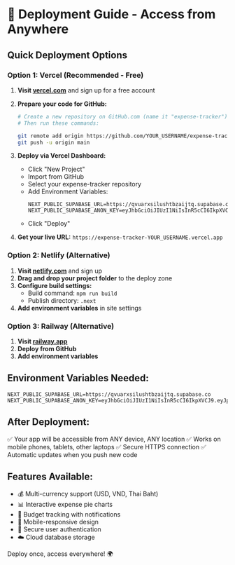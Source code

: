 # 🚀 Deployment Guide - Access from Anywhere

## Quick Deployment Options

### Option 1: Vercel (Recommended - Free)

1. **Visit [vercel.com](https://vercel.com)** and sign up for a free account

2. **Prepare your code for GitHub:**
   ```bash
   # Create a new repository on GitHub.com (name it "expense-tracker")
   # Then run these commands:

   git remote add origin https://github.com/YOUR_USERNAME/expense-tracker.git
   git push -u origin main
   ```

3. **Deploy via Vercel Dashboard:**
   - Click "New Project"
   - Import from GitHub
   - Select your expense-tracker repository
   - Add Environment Variables:
     ```
     NEXT_PUBLIC_SUPABASE_URL=https://qvuarxsilushtbzaijtq.supabase.co
     NEXT_PUBLIC_SUPABASE_ANON_KEY=eyJhbGciOiJIUzI1NiIsInR5cCI6IkpXVCJ9.eyJpc3MiOiJzdXBhYmFzZSIsInJlZiI6InF2dWFyeHNpbHVzaHRiemFpanRxIiwicm9sZSI6ImFub24iLCJpYXQiOjE3NTc5MTkzNjEsImV4cCI6MjA3MzQ5NTM2MX0.HpGk8zGpe8COujKPUhvxUDVN0CqgrwcZUWV7Hxk4EFc
     ```
   - Click "Deploy"

4. **Get your live URL:** `https://expense-tracker-YOUR_USERNAME.vercel.app`

### Option 2: Netlify (Alternative)

1. **Visit [netlify.com](https://netlify.com)** and sign up
2. **Drag and drop your project folder** to the deploy zone
3. **Configure build settings:**
   - Build command: `npm run build`
   - Publish directory: `.next`
4. **Add environment variables** in site settings

### Option 3: Railway (Alternative)

1. **Visit [railway.app](https://railway.app)**
2. **Deploy from GitHub**
3. **Add environment variables**

## Environment Variables Needed:

```env
NEXT_PUBLIC_SUPABASE_URL=https://qvuarxsilushtbzaijtq.supabase.co
NEXT_PUBLIC_SUPABASE_ANON_KEY=eyJhbGciOiJIUzI1NiIsInR5cCI6IkpXVCJ9.eyJpc3MiOiJzdXBhYmFzZSIsInJlZiI6InF2dWFyeHNpbHVzaHRiemFpanRxIiwicm9sZSI6ImFub24iLCJpYXQiOjE3NTc5MTkzNjEsImV4cCI6MjA3MzQ5NTM2MX0.HpGk8zGpe8COujKPUhvxUDVN0CqgrwcZUWV7Hxk4EFc
```

## After Deployment:

✅ Your app will be accessible from ANY device, ANY location
✅ Works on mobile phones, tablets, other laptops
✅ Secure HTTPS connection
✅ Automatic updates when you push new code

## Features Available:
- 💰 Multi-currency support (USD, VND, Thai Baht)
- 📊 Interactive expense pie charts
- 🎯 Budget tracking with notifications
- 📱 Mobile-responsive design
- 🔐 Secure user authentication
- ☁️ Cloud database storage

Deploy once, access everywhere! 🌍